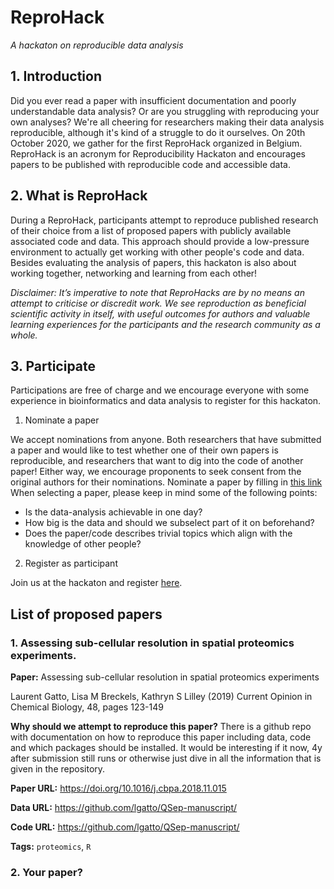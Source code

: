 # ReproHack

*A hackaton on reproducible data analysis*

## 1. Introduction
Did you ever read a paper with insufficient documentation and poorly understandable data analysis? Or are you struggling with reproducing your own analyses? We're all cheering for researchers making their data analysis reproducible, although it's kind of a struggle to do it ourselves. On 20th October 2020, we gather for the first ReproHack organized in Belgium. ReproHack is an acronym for Reproducibility Hackaton and encourages papers to be published with reproducible code and accessible data.

## 2. What is ReproHack
During a ReproHack, participants attempt to reproduce published research of their choice from a list of proposed papers with publicly available associated code and data. This approach should provide a low-pressure environment to actually get working with other people's code and data. Besides evaluating the analysis of papers, this hackaton is also about working together, networking and learning from each other! 

*Disclaimer: It’s imperative to note that ReproHacks are by no means an attempt to criticise or discredit work. We see reproduction as beneficial scientific activity in itself, with useful outcomes for authors and valuable learning experiences for the participants and the research community as a whole.*

## 3. Participate
Participations are free of charge and we encourage everyone with some experience in bioinformatics and data analysis to register for this hackaton.

1. Nominate a paper

We accept nominations from anyone. Both researchers that have submitted a paper and would like to test whether one of their own papers is reproducible, and researchers that want to dig into the code of another paper! Either way, we encourage proponents to seek consent from the original authors for their nominations. Nominate a paper by filling in [this link](https://forms.gle/VQCkWdifUhL6EWja8)    
When selecting a paper, please keep in mind some of the following points:
- Is the data-analysis achievable in one day?
- How big is the data and should we subselect part of it on beforehand?
- Does the paper/code describes trivial topics which align with the knowledge of other people?


2. Register as participant  

Join us at the hackaton and register [here](https://training.vib.be/reprohack-hackaton-reproducible-data-analysis).

## List of proposed papers
### 1. Assessing sub-cellular resolution in spatial proteomics experiments.    
**Paper:** Assessing sub-cellular resolution in spatial proteomics experiments 

Laurent Gatto, Lisa M Breckels, Kathryn S Lilley (2019) Current Opinion in Chemical Biology, 48, pages 123-149

**Why should we attempt to reproduce this paper?** There is a github repo with documentation on how to reproduce this paper including data, code and which packages should be installed. It would be interesting if it now, 4y after submission still runs or otherwise just dive in all the information that is given in the repository.

**Paper URL:** https://doi.org/10.1016/j.cbpa.2018.11.015

**Data URL:** https://github.com/lgatto/QSep-manuscript/

**Code URL:** https://github.com/lgatto/QSep-manuscript/

**Tags:** `proteomics`, `R`

### 2. Your paper?    
